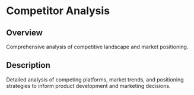 # Competitor Analysis

## Overview
Comprehensive analysis of competitive landscape and market positioning.

## Description
Detailed analysis of competing platforms, market trends, and positioning strategies to inform product development and marketing decisions.

